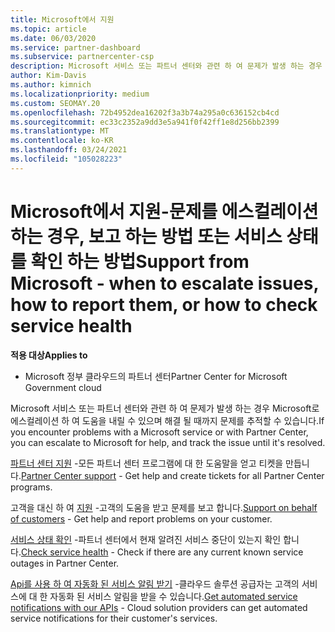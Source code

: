 ```yaml
---
title: Microsoft에서 지원
ms.topic: article
ms.date: 06/03/2020
ms.service: partner-dashboard
ms.subservice: partnercenter-csp
description: Microsoft 서비스 또는 파트너 센터와 관련 하 여 문제가 발생 하는 경우 Microsoft로 에스컬레이션 하 고 해결 될 때까지 문제를 추적할 수 있습니다.
author: Kim-Davis
ms.author: kimnich
ms.localizationpriority: medium
ms.custom: SEOMAY.20
ms.openlocfilehash: 72b4952dea16202f3a3b74a295a0c636152cb4cd
ms.sourcegitcommit: ec33c2352a9dd3e5a941f0f42ff1e8d256bb2399
ms.translationtype: MT
ms.contentlocale: ko-KR
ms.lasthandoff: 03/24/2021
ms.locfileid: "105028223"
---
```

# <a name="support-from-microsoft---when-to-escalate-issues-how-to-report-them-or-how-to-check-service-health"></a><span data-ttu-id="47179-103">Microsoft에서 지원-문제를 에스컬레이션 하는 경우, 보고 하는 방법 또는 서비스 상태를 확인 하는 방법</span><span class="sxs-lookup"><span data-stu-id="47179-103">Support from Microsoft - when to escalate issues, how to report them, or how to check service health</span></span>

<span data-ttu-id="47179-104">**적용 대상**</span><span class="sxs-lookup"><span data-stu-id="47179-104">**Applies to**</span></span>

- <span data-ttu-id="47179-105">Microsoft 정부 클라우드의 파트너 센터</span><span class="sxs-lookup"><span data-stu-id="47179-105">Partner Center for Microsoft Government cloud</span></span>

<span data-ttu-id="47179-106">Microsoft 서비스 또는 파트너 센터와 관련 하 여 문제가 발생 하는 경우 Microsoft로 에스컬레이션 하 여 도움을 내릴 수 있으며 해결 될 때까지 문제를 추적할 수 있습니다.</span><span class="sxs-lookup"><span data-stu-id="47179-106">If you encounter problems with a Microsoft service or with Partner Center, you can escalate to Microsoft for help, and track the issue until it's resolved.</span></span>

<span data-ttu-id="47179-107">[파트너 센터 지원](report-problems-with-partner-center.md) -모든 파트너 센터 프로그램에 대 한 도움말을 얻고 티켓을 만듭니다.</span><span class="sxs-lookup"><span data-stu-id="47179-107">[Partner Center support](report-problems-with-partner-center.md) - Get help and create tickets for all Partner Center programs.</span></span>

<span data-ttu-id="47179-108">고객을 대신 하 여 [지원](report-problems-on-behalf-of-a-customer.md) -고객의 도움을 받고 문제를 보고 합니다.</span><span class="sxs-lookup"><span data-stu-id="47179-108">[Support on behalf of customers](report-problems-on-behalf-of-a-customer.md) - Get help and report problems on your customer.</span></span>

<span data-ttu-id="47179-109">[서비스 상태 확인](check-service-health.md) -파트너 센터에서 현재 알려진 서비스 중단이 있는지 확인 합니다.</span><span class="sxs-lookup"><span data-stu-id="47179-109">[Check service health](check-service-health.md) - Check if there are any current known service outages in Partner Center.</span></span>

<span data-ttu-id="47179-110">[Api를 사용 하 여 자동화 된 서비스 알림 받기](get-automated-service-notifications-with-our-apis.md) -클라우드 솔루션 공급자는 고객의 서비스에 대 한 자동화 된 서비스 알림을 받을 수 있습니다.</span><span class="sxs-lookup"><span data-stu-id="47179-110">[Get automated service notifications with our APIs](get-automated-service-notifications-with-our-apis.md) - Cloud solution providers can get automated service notifications for their customer's services.</span></span>


 

 



